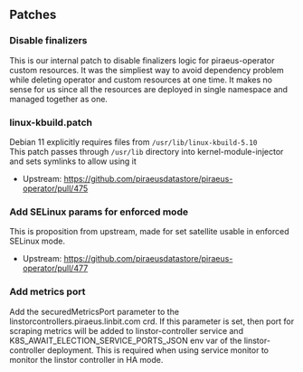 ## Patches

### Disable finalizers

This is our internal patch to disable finalizers logic for piraeus-operator custom resources.
It was the simpliest way to avoid dependency problem while deleting operator and custom resources at one time.
It makes no sense for us since all the resources are deployed in single namespace and managed together as one.

### linux-kbuild.patch

Debian 11 explicitly requires files from `/usr/lib/linux-kbuild-5.10`  
This patch passes through `/usr/lib` directory into kernel-module-injector and sets symlinks to allow using it

- Upstream: https://github.com/piraeusdatastore/piraeus-operator/pull/475

### Add SELinux params for enforced mode

This is proposition from upstream, made for set satellite usable in enforced SELinux mode. 

- Upstream: https://github.com/piraeusdatastore/piraeus-operator/pull/477


### Add metrics port

Add the securedMetricsPort parameter to the linstorcontrollers.piraeus.linbit.com crd. If this parameter is set, then port for scraping metrics will be added to linstor-controller service and K8S_AWAIT_ELECTION_SERVICE_PORTS_JSON env var of the linstor-controller deployment. This is required when using service monitor to monitor the linstor controller in HA mode.
